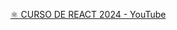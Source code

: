 [⚛️ CURSO DE REACT 2024 - YouTube](https://www.youtube.com/playlist?list=PLUofhDIg_38q4D0xNWp7FEHOTcZhjWJ29)